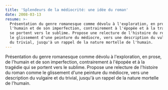 ```yaml
---
title: 'Splendeurs de la médiocrité: une idée du roman'
date: 2008-03-13
resume: >-
  Présentation du genre romanesque comme dévolu à l'exploration, en prose, de
  l'humain et de son imperfection, contrairement à l'épopée et à la tragédie qui
  se portent vers le sublime. Propose une relecture de l'histoire du roman comme
  le glissement d'une peinture du médiocre, vers une description du vulgaire et
  du trivial, jusqu'à un rappel de la nature mortelle de l'humain.
---
```


Présentation du genre romanesque comme dévolu à l'exploration, en prose, de l'humain et de son imperfection, contrairement à l'épopée et à la tragédie qui se portent vers le sublime. Propose une relecture de l'histoire du roman comme le glissement d'une peinture du médiocre, vers une description du vulgaire et du trivial, jusqu'à un rappel de la nature mortelle de l'humain.
